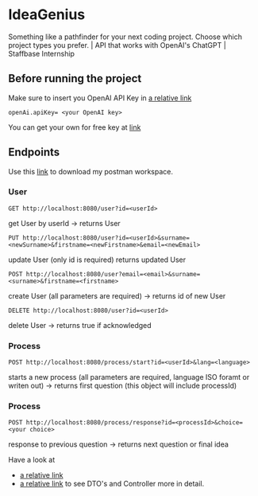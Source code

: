 # IdeaGenius
Something like a pathfinder for your next coding project. Choose which project types you prefer. | API that works with OpenAI's ChatGPT  | Staffbase Internship

## Before running the project
Make sure to insert you OpenAI API Key in [a relative link](src/main/resources/application.properties)
```
openAi.apiKey= <your OpenAI key>
```
You can get your own for free key at [link](https://platform.openai.com/)


## Endpoints
Use this [link](https://api.postman.com/collections/19754314-fab6546d-a6bf-4ce8-90c6-e00eeb6725e5?access_key=PMAT-01H9JTV2VENY7C6QNPKV4V5W91) to download my postman workspace.

### User
```
GET http://localhost:8080/user?id=<userId>
```
get User by userId
-> returns User

```
PUT http://localhost:8080/user?id=<userId>&surname=<newSurname>&firstname=<newFirstname>&email=<newEmail>
```
update User
(only id is required)
returns updated User

```
POST http://localhost:8080/user?email=<email>&surname=<surname>&firstname=<firstname>
```
create User
(all parameters are required)
-> returns id of new User

```
DELETE http://localhost:8080/user?id=<userId>
```
delete User
-> returns true if acknowledged

### Process
```
POST http://localhost:8080/process/start?id=<userId>&lang=<language>
```
starts a new process
(all parameters are required, language ISO foramt or writen out)
-> returns first question (this object will include processId)

### Process
```
POST http://localhost:8080/process/response?id=<processId>&choice=<your choice>
```
response to previous question
-> returns next question or final idea

Have a look at
- [a relative link](src/main/kotlin/de/jeske/restapiwithopenai/dtos)
- [a relative link](src/main/kotlin/de/jeske/restapiwithopenai/controller)
to see DTO's and Controller more in detail.

